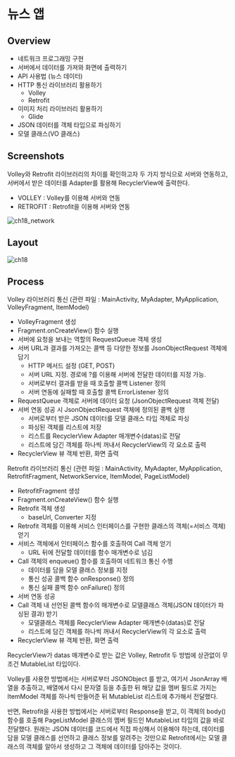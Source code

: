 # 뉴스 앱
## Overview
* 네트워크 프로그래밍 구현
* 서버에서 데이터를 가져와 화면에 출력하기
* API 사용법 (뉴스 데이터)
* HTTP 통신 라이브러리 활용하기
  * Volley
  * Retrofit
* 이미지 처리 라이브러리 활용하기
  * Glide
* JSON 데이터를 객체 타입으로 파싱하기
* 모델 클래스(VO 클래스)

## Screenshots
Volley와 Retrofit 라이브러리의 차이를 확인하고자 두 가지 방식으로 서버와 연동하고, 서버에서 받은 데이터를 Adapter를 활용해 RecyclerView에 출력한다.
* VOLLEY : Volley를 이용해 서버와 연동  
* RETROFIT : Retrofit을 이용해 서버와 연동  

![ch18_network](https://user-images.githubusercontent.com/86085387/155841127-a98206ae-be28-4690-aed2-155adab01e56.gif)


## Layout
![ch18](https://user-images.githubusercontent.com/86085387/155844836-fface18e-4a88-490c-970f-fd62b365afb7.jpg)

## Process
Volley 라이브러리 통신
(관련 파일 : MainActivity, MyAdapter, MyApplication, VolleyFragment, ItemModel)
* VolleyFragment 생성
* Fragment.onCreateView() 함수 실행
* 서버에 요청을 보내는 역할의 RequestQueue 객체 생성
* 서버 URL과 결과를 가져오는 콜백 등 다양한 정보를 JsonObjectRequest 객체에 담기
  * HTTP 메서드 설정 (GET, POST)
  * 서버 URL 지정. 경로에 ?를 이용해 서버에 전달한 데이터를 지정 가능.
  * 서버로부터 결과를 받을 때 호출할 콜백 Listener 정의
  * 서버 연동에 실패할 때 호출할 콜백 ErrorListener 정의
* RequestQueue 객체로 서버에 데이터 요청 (JsonObjectRequest 객체 전달)
* 서버 연동 성공 시 JsonObjectRequest 객체에 정의된 콜백 실행
  * 서버로부터 받은 JSON 데이터를 모델 클래스 타입 객체로 파싱
  * 파싱된 객체를 리스트에 저장
  * 리스트를 RecyclerView Adapter 매개변수(datas)로 전달
  * 리스트에 담긴 객체를 하나씩 꺼내서 RecyclerView의 각 요소로 출력
* RecyclerView 뷰 객체 반환, 화면 출력

Retrofit 라이브러리 통신
(관련 파일 : MainActivity, MyAdapter, MyApplication, RetrofitFragment, NetworkService, ItemModel, PageListModel)
* RetrofitFragment 생성
* Fragment.onCreateView() 함수 실행
* Retrofit 객체 생성
  * baseUrl, Converter 지정
* Retrofit 객체를 이용해 서비스 인터페이스를 구현한 클래스의 객체(=서비스 객체) 얻기
* 서비스 객체에서 인터페이스 함수를 호출하여 Call 객체 얻기
  * URL 뒤에 전달할 데이터를 함수 매개변수로 넘김
* Call 객체의 enqueue() 함수를 호출하여 네트워크 통신 수행
  * 데이터를 담을 모델 클래스 정보를 지정
  * 통신 성공 콜백 함수 onResponse() 정의
  * 통신 실패 콜백 함수 onFailure() 정의
* 서버 연동 성공 
* Call 객체 내 선언된 콜백 함수의 매개변수로 모델클래스 객체(JSON 데이터가 파싱된 결과) 받기
  * 모델클래스 객체를 RecyclerView Adapter 매개변수(datas)로 전달
  * 리스트에 담긴 객체를 하나씩 꺼내서 RecyclerView의 각 요소로 출력
* RecyclerView 뷰 객체 반환, 화면 출력

RecyclerView가 datas 매개변수로 받는 값은 Volley, Retrofit 두 방법에 상관없이 무조건 MutableList<ItemModel> 타입이다.
 
Volley를 사용한 방법에서는 서버로부터 JSONObject 를 받고, 여기서 JsonArray 배열을 추출하고, 배열에서 다시 문자열 등을 추출한 뒤 해당 값을 멤버 필드로 가지는 ItemModel 객체를 하나씩 만들어준 뒤 MutableList<ItemModel> 리스트에 추가해서 전달했다.
 
반면, Retrofit을 사용한 방법에서는 서버로부터 Response<PageListModel>을 받고, 이 객체의 body() 함수를 호출해 PageListModel 클래스의 멤버 필드인 MutableList<ItemModel> 타입의 값을 바로 전달했다.
원래는 JSON 데이터를 코드에서 직접 파싱해서 이용해야 하는데, 데이터를 담을 모델 클래스를 선언하고 클래스 정보를 알려주는 것만으로 Retrofit에서는 모델 클래스의 객체를 알아서 생성하고 그 객체에 데이터를 담아주는 것이다.
